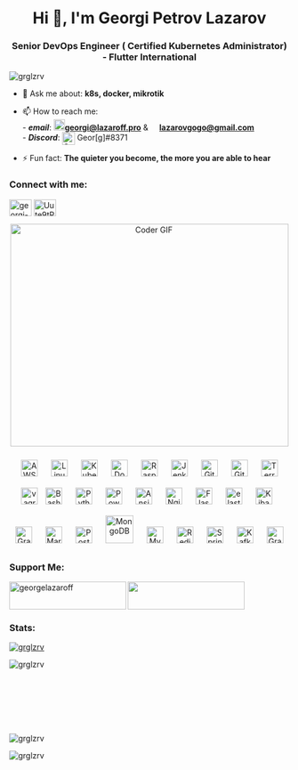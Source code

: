 <h1 align="center">Hi 👋, I'm Georgi Petrov Lazarov</h1>
<h3 align="center">Senior DevOps Engineer ( Certified Kubernetes Administrator) - Flutter International</h3>

<p align="left"> <img src="https://komarev.com/ghpvc/?username=grglzrv&label=Profile%20views&color=0e75b6&style=flat" alt="grglzrv" /> </p>

- 💬 Ask me about: **k8s, docker, mikrotik**

- 📫 How to reach me: <br>
      - ***email***: **<a href="mailto:georgi@lazaroff.pro"><img src="https://cdn-icons-png.flaticon.com/512/552/552486.png" height="20"/>georgi@lazaroff.pro</a>** & **<a href="mailto:georgi@lazaroff.pro"><img src="https://cdn-icons-png.flaticon.com/512/732/732200.png" height="16"/>lazarovgogo@gmail.com</a>** <br>
      - ***Discord***: <img align="center" src="https://raw.githubusercontent.com/rahuldkjain/github-profile-readme-generator/master/src/images/icons/Social/discord.svg" alt="Geor[g]#8371" width="23" /> Geor[g]#8371

- ⚡ Fun fact: **The quieter you become, the more you are able to hear**

<h3 align="left">Connect with me:</h3>
<p align="left">
<a href="https://linkedin.com/in/georgi-l-301622a0" target="blank"><img align="center" src="https://raw.githubusercontent.com/rahuldkjain/github-profile-readme-generator/master/src/images/icons/Social/linked-in-alt.svg" alt="georgi-l-301622a0" height="30" width="40" /></a>
<a href="https://discord.gg/Uute9tRp" target="blank"><img align="center" src="https://raw.githubusercontent.com/rahuldkjain/github-profile-readme-generator/master/src/images/icons/Social/discord.svg" alt="Uute9tRp" height="30" width="40" /></a>
</p>

<p  align="center"><img src="https://media.giphy.com/media/SWoSkN6DxTszqIKEqv/giphy.gif" alt="Coder GIF" width="500" height="400">

<div align="center">  

<img style="margin: 10px" src="https://profilinator.rishav.dev/skills-assets/amazonwebservices-original-wordmark.svg" alt="AWS" height="30" />
<img style="margin: 10px" src="https://profilinator.rishav.dev/skills-assets/linux-original.svg" alt="Linux" height="30" />
<img style="margin: 10px" src="https://profilinator.rishav.dev/skills-assets/kubernetes-icon.svg" alt="Kubernetes" height="30" />
<img style="margin: 10px" src="https://profilinator.rishav.dev/skills-assets/docker-original-wordmark.svg" alt="Docker" height="30" />
<img style="margin: 10px" src="https://profilinator.rishav.dev/skills-assets/raspberrypi.png" alt="Raspberry Pi" height="30" />
<img style="margin: 10px" src="https://profilinator.rishav.dev/skills-assets/jenkins-icon.svg" alt="Jenkins" height="30" />
<img style="margin: 10px" src="https://profilinator.rishav.dev/skills-assets/gitlab.svg" alt="GitLab" height="30" />
<img style="margin: 10px" src="https://profilinator.rishav.dev/skills-assets/git-scm-icon.svg" alt="Git" height="30" />
<img style="margin: 10px" src="https://profilinator.rishav.dev/skills-assets/terraformio-icon.svg" alt="Terraform" height="30" />
<img src="https://www.vectorlogo.zone/logos/vagrantup/vagrantup-icon.svg" alt="vagrant" height="30"/>
<img style="margin: 10px" src="https://profilinator.rishav.dev/skills-assets/gnu_bash-icon.svg" alt="Bash" height="30" />   
<img style="margin: 10px" src="https://profilinator.rishav.dev/skills-assets/python-original.svg" alt="Python" height="30" />
<img style="margin: 10px" src="https://profilinator.rishav.dev/skills-assets/powershell.png" alt="PowerShell" height="30" />
<img style="margin: 10px" src="https://profilinator.rishav.dev/skills-assets/ansible.png" alt="Ansible" height="30" />  
<img style="margin: 10px" src="https://profilinator.rishav.dev/skills-assets/nginx-original.svg" alt="Nginx" height="30" />
<img style="margin: 10px" src="https://profilinator.rishav.dev/skills-assets/flask.png" alt="Flask" height="30" />
<img style="margin: 10px" src="https://www.vectorlogo.zone/logos/elastic/elastic-icon.svg" alt="elasticsearch" height="30"/> 
<img style="margin: 10px" src="https://profilinator.rishav.dev/skills-assets/kibana.png" alt="Kibana" height="30" />
<img style="margin: 10px" src="https://profilinator.rishav.dev/skills-assets/grafana.png" alt="Grafana" height="30" />
<img style="margin: 10px" src="https://profilinator.rishav.dev/skills-assets/mariadb.png" alt="Maria DB" height="30" />
<img style="margin: 10px" src="https://profilinator.rishav.dev/skills-assets/postgresql-original-wordmark.svg" alt="PostgreSQL" height="30" />
<img style="margin: 10px" src="https://profilinator.rishav.dev/skills-assets/mongodb-original-wordmark.svg" alt="MongoDB" height="50" />  
<img style="margin: 10px" src="https://profilinator.rishav.dev/skills-assets/mysql-original-wordmark.svg" alt="MySQL" height="30" />  
<img style="margin: 10px" src="https://profilinator.rishav.dev/skills-assets/redis-original-wordmark.svg" alt="Redis" height="30" />  
<img style="margin: 10px" src="https://profilinator.rishav.dev/skills-assets/springio-icon.svg" alt="Spring" height="30" />  
<img style="margin: 10px" src="https://profilinator.rishav.dev/skills-assets/apache_kafka-icon.svg" alt="Kafka" height="30" />
<img style="margin: 10px" src="https://profilinator.rishav.dev/skills-assets/graphql.png" alt="GraphQL" height="30" /> 

</div>

<h3 align="left">Support Me:</h3>
<p><a href="https://www.buymeacoffee.com/georgelazaroff"> <img align="left" src="https://cdn.buymeacoffee.com/buttons/v2/default-yellow.png" height="50" width="210" alt="georgelazaroff" /></a>
<a href="https://paypal.me/georgilazaroff" target="_blank" style="display: inline-block;"> <img src="https://img.shields.io/badge/Donate-PayPal-blue.svg?style=flat-square" height="50" width="210 align="center" /></a></p>
<h3 align="left">Stats:</h3>
<p align="left"> <a href="https://github.com/ryo-ma/github-profile-trophy"><img src="https://github-profile-trophy.vercel.app/?username=grglzrv" alt="grglzrv" /></a> </p>
<p><img align="left" src="https://github-readme-stats.vercel.app/api/top-langs?username=grglzrv&show_icons=true&locale=en&layout=compact" alt="grglzrv" /></p><br><br><br><br><br><br><br>

<p>&nbsp;<img align="left" src="https://github-readme-stats.vercel.app/api?username=grglzrv&show_icons=true&locale=en" alt="grglzrv" /></p>

<p><img align="left" src="https://github-readme-streak-stats.herokuapp.com/?user=grglzrv&" alt="grglzrv" /></p>
      

